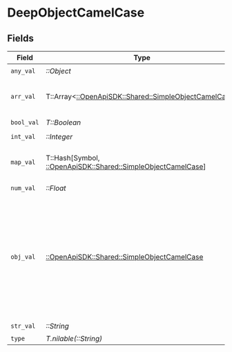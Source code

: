 # DeepObjectCamelCase


## Fields

| Field                                                                                                                                                          | Type                                                                                                                                                           | Required                                                                                                                                                       | Description                                                                                                                                                    | Example                                                                                                                                                        |
| -------------------------------------------------------------------------------------------------------------------------------------------------------------- | -------------------------------------------------------------------------------------------------------------------------------------------------------------- | -------------------------------------------------------------------------------------------------------------------------------------------------------------- | -------------------------------------------------------------------------------------------------------------------------------------------------------------- | -------------------------------------------------------------------------------------------------------------------------------------------------------------- |
| `any_val`                                                                                                                                                      | *::Object*                                                                                                                                                     | :heavy_check_mark:                                                                                                                                             | N/A                                                                                                                                                            |                                                                                                                                                                |
| `arr_val`                                                                                                                                                      | T::Array<[::OpenApiSDK::Shared::SimpleObjectCamelCase](../../models/shared/simpleobjectcamelcase.md)>                                                          | :heavy_check_mark:                                                                                                                                             | N/A                                                                                                                                                            | [<br/>"...",<br/>"..."<br/>]                                                                                                                                   |
| `bool_val`                                                                                                                                                     | *T::Boolean*                                                                                                                                                   | :heavy_check_mark:                                                                                                                                             | N/A                                                                                                                                                            | true                                                                                                                                                           |
| `int_val`                                                                                                                                                      | *::Integer*                                                                                                                                                    | :heavy_check_mark:                                                                                                                                             | N/A                                                                                                                                                            | 1                                                                                                                                                              |
| `map_val`                                                                                                                                                      | T::Hash[Symbol, [::OpenApiSDK::Shared::SimpleObjectCamelCase](../../models/shared/simpleobjectcamelcase.md)]                                                   | :heavy_check_mark:                                                                                                                                             | N/A                                                                                                                                                            | {<br/>"key": "..."<br/>}                                                                                                                                       |
| `num_val`                                                                                                                                                      | *::Float*                                                                                                                                                      | :heavy_check_mark:                                                                                                                                             | N/A                                                                                                                                                            | 1.1                                                                                                                                                            |
| `obj_val`                                                                                                                                                      | [::OpenApiSDK::Shared::SimpleObjectCamelCase](../../models/shared/simpleobjectcamelcase.md)                                                                    | :heavy_check_mark:                                                                                                                                             | A simple object that uses all our supported primitive types and enums and has optional properties.<br/><br/>[A link to the external docs.](https://speakeasy.com/docs) |                                                                                                                                                                |
| `str_val`                                                                                                                                                      | *::String*                                                                                                                                                     | :heavy_check_mark:                                                                                                                                             | N/A                                                                                                                                                            | test                                                                                                                                                           |
| `type`                                                                                                                                                         | *T.nilable(::String)*                                                                                                                                          | :heavy_minus_sign:                                                                                                                                             | N/A                                                                                                                                                            |                                                                                                                                                                |